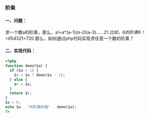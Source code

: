 ### 阶乘

#### 一、问题：
求一个数a的阶乘，那么，a!=a*(a-1)*(a-2)*(a-3)*……*2*1.比如，6的阶乘6！=6*5*4*3*2*1=720.那么，如何通过php代码实现求任意一个数的阶乘？
#### 二、实现代码：

```php
<?php
function demo($a) {
  if ($a > 1) {
    $r = $a * demo($a - 1);
  } else {
    $r = $a;
  }
  return $r;
}
$a = 6;
echo $a . "的阶乘的值" . demo($a);
?>
```